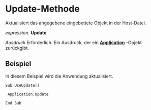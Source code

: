 
# Update-Methode

Aktualisiert das angegebene eingebettete Objekt in der Host-Datei.

 _expression_. **Update**

 _Ausdruck_ Erforderlich. Ein Ausdruck, der ein **[Application](553a0ee2-83da-6d32-f082-15e93e7b0e4d.md)** -Objekt zurückgibt.


## Beispiel

In diesem Beispiel wird die Anwendung aktualisiert.


```
Sub UseUpdate() 
 
 Application.Update 
 
End Sub
```

